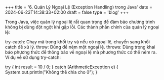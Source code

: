 +++
title = '6. Quản Lý Ngoại Lệ (Exception Handling) trong Java'
date = 2024-06-23T14:38:33+02:00
draft = false
type = 'blog'
+++

Trong Java, việc quản lý ngoại lệ rất quan trọng để đảm bảo chương trình không bị dừng đột ngột khi gặp lỗi. Các thành phần chính của quản lý ngoại lệ:

try-catch: Chạy mã trong khối try và nếu có ngoại lệ, chuyển sang khối catch để xử lý.
throw: Dùng để ném một ngoại lệ.
throws: Dùng trong khai báo phương thức để thông báo về ngoại lệ mà phương thức có thể ném ra.
Ví dụ về sử dụng try-catch:

try {
    int result = 10 / 0;
} catch (ArithmeticException e) {
    System.out.println("Không thể chia cho 0");
}
